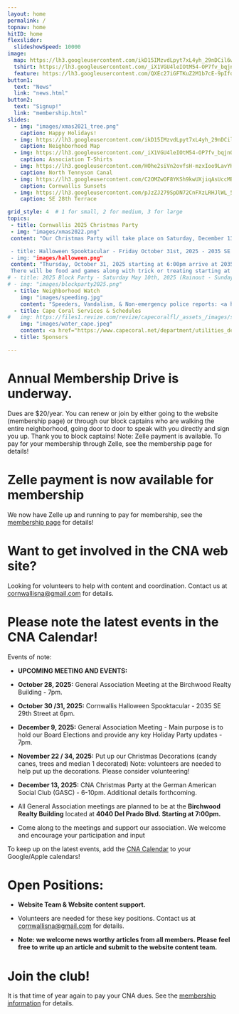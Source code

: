 ```yaml
---
layout: home
permalink: /
topnav: home
hitID: home
flexslider:
  slideshowSpeed: 10000
image:
  map: https://lh3.googleusercontent.com/ikD15IMzvdLpyt7xL4yh_29nDCil6wgNsVjgbZYYgleNWLsX1lUzfAMWQLyCRqfBNo9_lFBMskOV_HXXkLDDZhlSSaWdzcKQTFVF2ceSlYvStsVtzCufi_tjB3G0MV5ugvSsIYx05g=w2400
  tshirt: https://lh3.googleusercontent.com/_iX1VGU4leIOtM54-OP7fv_bqjnQz4GpuHPdmRBh7QZ3jSZApQO-KHQQzUOD-rnm3kNHbVazFIEN2rEqtRtxeKtVXgqrgI3UZTjmzYCsU3_aX9gcX5cjy5IJorA-aWWbRLtG9h5ORg=w2400
  feature: https://lh3.googleusercontent.com/QXEc27iGFTKuZ2M1b7cE-9pIfqCFJYBDuUB9GNnZLRrNDmEtnEokNxYp-ywWsa9u_CXPKOd8zJBHk_l62CK1daJxeTTmA1zmDtKk0_DCv7Rgd3UbPSDjR9ffqZUAEM0tiFnwETl2uw=w2400
button1:
  text: "News"
  link: "news.html"
button2:
  text: "Signup!"
  link: "membership.html"
slides:
  - img: "images/xmas2021_tree.png"
    caption: Happy Holidays!
  - img: https://lh3.googleusercontent.com/ikD15IMzvdLpyt7xL4yh_29nDCil6wgNsVjgbZYYgleNWLsX1lUzfAMWQLyCRqfBNo9_lFBMskOV_HXXkLDDZhlSSaWdzcKQTFVF2ceSlYvStsVtzCufi_tjB3G0MV5ugvSsIYx05g=w2400
    caption: Neighborhood Map
  - img: https://lh3.googleusercontent.com/_iX1VGU4leIOtM54-OP7fv_bqjnQz4GpuHPdmRBh7QZ3jSZApQO-KHQQzUOD-rnm3kNHbVazFIEN2rEqtRtxeKtVXgqrgI3UZTjmzYCsU3_aX9gcX5cjy5IJorA-aWWbRLtG9h5ORg=w2400
    caption: Association T-Shirts
  - img: https://lh3.googleusercontent.com/HOhe2siVn2ovfsH-mzxIoo9LavYHPvyKFRhFSga2vh1V_MNto-NoFz02oXG5plITUAwmlQ9EqUdQ3cU7xq4MIubQJkPS9wGEGryQfy7JYM7lg8OXsoGzqswljUQs2vDKmynCb6ce23U=w2400
    caption: North Tennyson Canal
  - img: https://lh3.googleusercontent.com/C2OMZwOF8YKSh9kwUXjiqAsUccMBQ-84WrrbtB5l9nrk79Vz3Ah9qCY6Kk67NOSv9iygqsln7QaMTfmyQEyLGCFxmR7d68n6cIY89hxXMbDxnyDcQW-MM725O4Ci4VE5SVHoYyMeUaU=w2400
    caption: Cornwallis Sunsets
  - img: https://lh3.googleusercontent.com/pJzZJ279SpDN72CnFXzLRHJlWL_5fmlA0MC28UEPr-jHUbvKtH2zlpWyb5rstYA2woHhjDgB2OyvshqQl11OmpPPtCyi1NSxtGl26Vq5gQOSYbu3xgtMg7rN8Bi6de1siAiYLHb1fsw=w2400
    caption: SE 28th Terrace

grid_style: 4  # 1 for small, 2 for medium, 3 for large
topics:
 - title: Cornwallis 2025 Christmas Party
 - img: "images/xmas2022.png"
 content: "Our Christmas Party will take place on Saturday, December 13, 6-10pm at the German American Social Club (GASC).      

 - title: Halloween Spooktacular - Friday October 31st, 2025 - 2035 SE 29th Street - 6:00PM
 - img: "images/halloween.png"
 content: "Thursday, October 31, 2025 starting at 6:00pm arrive at 2035 SE 29th Street, bring your chairs and visit with neighbors.  Come dressed to impress in your best Halloween costume.
 There will be food and games along with trick or treating starting at 6:45pm"    
# - title: 2025 Block Party - Saturday May 10th, 2025 (Rainout - Sunday May 11th) - SE 29th Street (Cul de sac) - 4pm - 8pm.
# - img: "images/blockparty2025.png"  
  - title: Neighborhood Watch
    img: "images/speeding.jpg"
    content: "Speeders, Vandalism, & Non-emergency police reports: <a href='tel:239-547-3223'>239-547-3223</a>.  <p> Code enforcement issues, Citizens Action Center, broken sprinklers and mowing issues: <a href='tel:311'>311</a>"
  - title: Cape Coral Services & Schedules
#   img: https://files1.revize.com/revize/capecoralfl/_assets_/images/slider-1.jpg
    img: "images/water_cape.jpeg"
    content: <a href="https://www.capecoral.net/department/utilities_department/watering_schedule.php">Watering schedule</a><p/><a href="https://www.capecoral.net/department/public_works/solid_waste.php">Waste, Horticulture & Bulk pickup schedule</a>
  - title: Sponsors

---
```


# Annual Membership Drive is underway.

Dues are $20/year.
You can renew or join by either going to the website (membership page) or through our block captains who are walking the entire neighborhood, going door to door to speak with you directly and sign you up. Thank you to block captains!
Note: Zelle payment is available.  To pay for your membership through Zelle, see the membership page for details!

# Zelle payment is now available for membership

We now have Zelle up and running to pay for membership, see the [membership page](/membership.html) for details!


# Want to get involved in the CNA web site?

Looking for volunteers to help with content and coordination.
Contact us at [cornwallisna@gmail.com](mailto:cornwallisna@gmail.com) for details.


# Please note the latest events in the CNA Calendar!

Events of note:

* **UPCOMING MEETING AND EVENTS:**

* **October 28, 2025:** General Association Meeting at the Birchwood Realty Building - 7pm.

* **October 30 /31, 2025:** Cornwallis Halloween Spooktacular - 2035 SE 29th Street at 6pm. 

* **December 9, 2025:** General Association Meeting - Main purpose is to hold our Board Elections and provide any key Holiday Party updates - 7pm.

* **November 22 / 34, 2025:** Put up our Christmas Decorations (candy canes, trees and median 1 decorated) Note: volunteers are needed to help put up the decorations. Please consider volunteering!

* **December 13, 2025:** CNA Christmas Party at the German American Social Club (GASC) - 6-10pm. Additional details forthcoming.

* All General Association meetings are planned to be at the **Birchwood Realty Building** located at **4040 Del Prado Blvd. Starting at 7:00pm.**

* Come along to the meetings and support our association. We welcome and encourage your participation and input

To keep up on the latest events, add the [CNA Calendar](/calendar.html) to your Google/Apple calendars!

#  Open Positions:

* **Website Team & Website content support.**

* Volunteers are needed for these key positions.  Contact us at [cornwallisna@gmail.com](cornwallisna@gmail.com) for details.
  
* **Note: we welcome news worthy articles from all members. Please feel free to write up an article and submit to the website content team.**

# Join the club!

It is that time of year again to pay your CNA dues.  See the [membership information](membership.html) for details.


